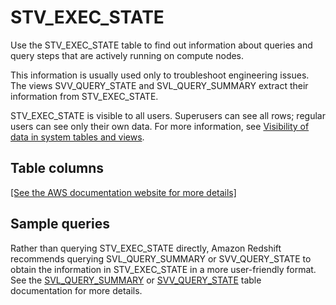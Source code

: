 # STV\_EXEC\_STATE<a name="r_STV_EXEC_STATE"></a>

Use the STV\_EXEC\_STATE table to find out information about queries and query steps that are actively running on compute nodes\.

This information is usually used only to troubleshoot engineering issues\. The views SVV\_QUERY\_STATE and SVL\_QUERY\_SUMMARY extract their information from STV\_EXEC\_STATE\.

STV\_EXEC\_STATE is visible to all users\. Superusers can see all rows; regular users can see only their own data\. For more information, see [Visibility of data in system tables and views](c_visibility-of-data.md)\.

## Table columns<a name="r_STV_EXEC_STATE-table-columns"></a>

[\[See the AWS documentation website for more details\]](http://docs.aws.amazon.com/redshift/latest/dg/r_STV_EXEC_STATE.html)

## Sample queries<a name="r_STV_EXEC_STATE-sample-queries"></a>

Rather than querying STV\_EXEC\_STATE directly, Amazon Redshift recommends querying SVL\_QUERY\_SUMMARY or SVV\_QUERY\_STATE to obtain the information in STV\_EXEC\_STATE in a more user\-friendly format\. See the [SVL\_QUERY\_SUMMARY](r_SVL_QUERY_SUMMARY.md) or [SVV\_QUERY\_STATE](r_SVV_QUERY_STATE.md) table documentation for more details\.